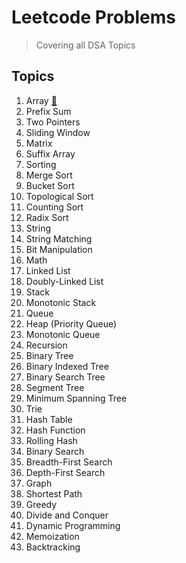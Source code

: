 # Leetcode Problems 
> Covering all DSA Topics

## Topics
1. Array [:memo:](https://github.com/ajinkyacodes/leetcode/tree/master/Array/src)
2. Prefix Sum
3. Two Pointers
4. Sliding Window
5. Matrix
6. Suffix Array
7. Sorting
8. Merge Sort
9. Bucket Sort
10. Topological Sort
11. Counting Sort
12. Radix Sort
13. String
14. String Matching
15. Bit Manipulation
16. Math
17. Linked List
18. Doubly-Linked List
19. Stack
20. Monotonic Stack
21. Queue
22. Heap (Priority Queue)
23. Monotonic Queue
24. Recursion
25. Binary Tree
26. Binary Indexed Tree
27. Binary Search Tree
28. Segment Tree
29. Minimum Spanning Tree
30. Trie
31. Hash Table
32. Hash Function
33. Rolling Hash
34. Binary Search
35. Breadth-First Search
36. Depth-First Search
37. Graph
38. Shortest Path
39. Greedy
40. Divide and Conquer
41. Dynamic Programming
42. Memoization
43. Backtracking
